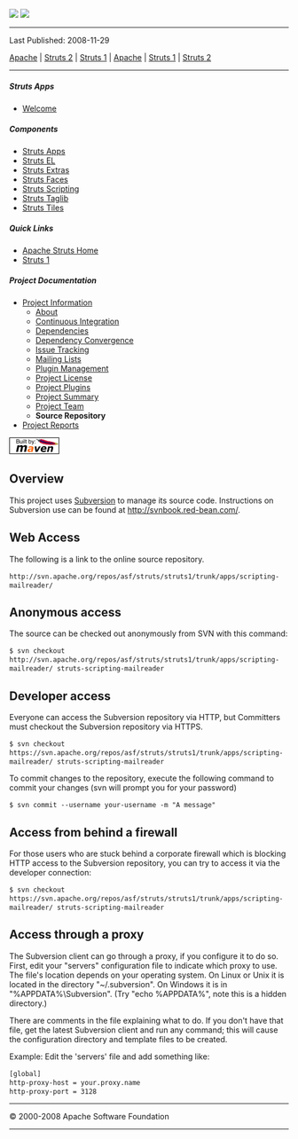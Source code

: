 <span id="bannerLeft">[![](http://www.apache.org/images/asf-logo.gif)](http://www.apache.org/)</span> <span id="bannerRight">[![](../../images/struts.gif)](../../)</span>

------------------------------------------------------------------------

Last Published: 2008-11-29

[Apache](http://www.apache.org/) | [Struts 2](../2.x/) | [Struts 1](../1.x/) | [Apache](http://www.apache.org) | [Struts 1](../../1.x/) | [Struts 2](../../2.x/)

------------------------------------------------------------------------

##### Struts Apps

-   [Welcome](index.html.md)

##### Components

-   [Struts Apps](../struts-apps/index.html.md)
-   [Struts EL](../struts-el/index.html.md)
-   [Struts Extras](../struts-extras/index.html.md)
-   [Struts Faces](../struts-faces/index.html.md)
-   [Struts Scripting](../struts-scripting/index.html.md)
-   [Struts Taglib](../struts-taglib/index.html.md)
-   [Struts Tiles](../struts-tiles/index.html.md)

##### Quick Links

-   [Apache Struts Home](../../)
-   [Struts 1](../index.html.md)

##### Project Documentation

-   [Project Information](project-info.html.md)
    -   [About](index.html.md)
    -   [Continuous Integration](integration.html.md)
    -   [Dependencies](dependencies.html.md)
    -   [Dependency Convergence](dependency-convergence.html.md)
    -   [Issue Tracking](issue-tracking.html.md)
    -   [Mailing Lists](mail-lists.html.md)
    -   [Plugin Management](plugin-management.html.md)
    -   [Project License](license.html.md)
    -   [Project Plugins](plugins.html.md)
    -   [Project Summary](project-summary.html.md)
    -   [Project Team](team-list.html.md)
    -   **Source Repository**
-   [Project Reports](project-reports.html.md)

[![Built by Maven](./images/logos/maven-feather.png)](http://maven.apache.org/ "Built by Maven")

Overview
--------

This project uses [Subversion](http://subversion.tigris.org/) to manage its source code. Instructions on Subversion use can be found at <http://svnbook.red-bean.com/>.

Web Access
----------

The following is a link to the online source repository.

    http://svn.apache.org/repos/asf/struts/struts1/trunk/apps/scripting-mailreader/

Anonymous access
----------------

The source can be checked out anonymously from SVN with this command:

    $ svn checkout http://svn.apache.org/repos/asf/struts/struts1/trunk/apps/scripting-mailreader/ struts-scripting-mailreader

Developer access
----------------

Everyone can access the Subversion repository via HTTP, but Committers must checkout the Subversion repository via HTTPS.

    $ svn checkout https://svn.apache.org/repos/asf/struts/struts1/trunk/apps/scripting-mailreader/ struts-scripting-mailreader

To commit changes to the repository, execute the following command to commit your changes (svn will prompt you for your password)

    $ svn commit --username your-username -m "A message"

Access from behind a firewall
-----------------------------

For those users who are stuck behind a corporate firewall which is blocking HTTP access to the Subversion repository, you can try to access it via the developer connection:

    $ svn checkout https://svn.apache.org/repos/asf/struts/struts1/trunk/apps/scripting-mailreader/ struts-scripting-mailreader

Access through a proxy
----------------------

The Subversion client can go through a proxy, if you configure it to do so. First, edit your "servers" configuration file to indicate which proxy to use. The file's location depends on your operating system. On Linux or Unix it is located in the directory "~/.subversion". On Windows it is in "%APPDATA%\\Subversion". (Try "echo %APPDATA%", note this is a hidden directory.)

There are comments in the file explaining what to do. If you don't have that file, get the latest Subversion client and run any command; this will cause the configuration directory and template files to be created.

Example: Edit the 'servers' file and add something like:

    [global]
    http-proxy-host = your.proxy.name
    http-proxy-port = 3128

------------------------------------------------------------------------

© 2000-2008 Apache Software Foundation

------------------------------------------------------------------------



